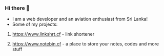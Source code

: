 ### Hi there 👋


- I am a web developer and an aviation enthusiast from Sri Lanka!
- Some of my projects:

1. https://www.linkshrt.cf - link shortener

2. https://www.notebin.cf - a place to store your notes, codes and more stuff

